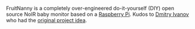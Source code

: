 FruitNanny is a completely over-engineered do-it-yourself (DIY) open source NoIR baby monitor based on a
[Raspberry Pi](https://www.raspberrypi.org/). Kudos to [Dmitry Ivanov](https://github.com/ivadim/fruitnanny)
who had the [original project idea](https://ivadim.github.io/2017-08-21-fruitnanny/).
